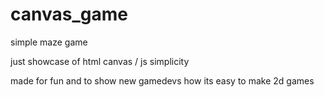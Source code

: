 # canvas_game

simple maze game

just showcase of html canvas / js simplicity

made for fun and to show new gamedevs how its easy to make 2d games
